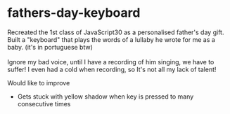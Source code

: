 # fathers-day-keyboard
Recreated the 1st class of JavaScript30 as a personalised father's day gift. Built a "keyboard" that plays the words of a lullaby he wrote for me as a baby. (it's in portuguese btw)
<br> <br>
Ignore my bad voice, until I have a recording of him singing, we have to suffer! I even had a cold when recording, so It's not all my lack of talent!


Would like to improve
<ul>
<li>Gets stuck with yellow shadow when key is pressed to many consecutive times</li>
</ul>
